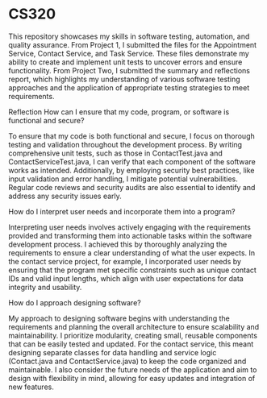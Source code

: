 # CS320

This repository showcases my skills in software testing, automation, and quality assurance. From Project 1, I submitted the files for the Appointment Service, Contact Service, and Task Service. These files demonstrate my ability to create and implement unit tests to uncover errors and ensure functionality. From Project Two, I submitted the summary and reflections report, which highlights my understanding of various software testing approaches and the application of appropriate testing strategies to meet requirements.

Reflection
How can I ensure that my code, program, or software is functional and secure?

To ensure that my code is both functional and secure, I focus on thorough testing and validation throughout the development process. By writing comprehensive unit tests, such as those in ContactTest.java and ContactServiceTest.java, I can verify that each component of the software works as intended. Additionally, by employing security best practices, like input validation and error handling, I mitigate potential vulnerabilities. Regular code reviews and security audits are also essential to identify and address any security issues early.

How do I interpret user needs and incorporate them into a program?

Interpreting user needs involves actively engaging with the requirements provided and transforming them into actionable tasks within the software development process. I achieved this by thoroughly analyzing the requirements to ensure a clear understanding of what the user expects. In the contact service project, for example, I incorporated user needs by ensuring that the program met specific constraints such as unique contact IDs and valid input lengths, which align with user expectations for data integrity and usability.

How do I approach designing software?

My approach to designing software begins with understanding the requirements and planning the overall architecture to ensure scalability and maintainability. I prioritize modularity, creating small, reusable components that can be easily tested and updated. For the contact service, this meant designing separate classes for data handling and service logic (Contact.java and ContactService.java) to keep the code organized and maintainable. I also consider the future needs of the application and aim to design with flexibility in mind, allowing for easy updates and integration of new features.
